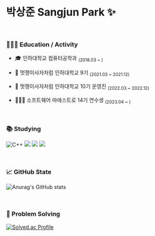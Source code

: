 # 박상준 Sangjun Park ✨

<br/>

### 🧑🏻‍💻 Education / Activity

+ 🎓 인하대학교 컴퓨터공학과 <sub>(2018.03 ~ )</sub> 

+ 🦁 멋쟁이사자처럼 인하대학교 9기 <sub>(2021.03 ~ 2021.12)</sub>

+ 🦁 멋쟁이사자처럼 인하대학교 10기 운영진 <sub>(2022.03 ~ 2022.12)</sub>

+ 👨🏻‍🎓 소프트웨어 마에스트로 14기 연수생 <sub>(2023.04 ~ )</sub>

<br/>

### 📚 Studying

![C++](https://camo.githubusercontent.com/121f5000155889c0642b8a6b2a33a7f5fbe5c32d9133dac405ac269da15fcf94/68747470733a2f2f696d672e736869656c64732e696f2f62616467652f432532422532422d3030353939433f7374796c653d666f722d7468652d6261646765266c6f676f3d63253242253242266c6f676f436f6c6f723d7768697465)
<img src="https://img.shields.io/badge/JAVA-007396?style=for-the-badge&logo=java&logoColor=white">
<img src="https://img.shields.io/badge/Spring-6DB33F?style=for-the-badge&logo=Spring&logoColor=white">
<img src="https://img.shields.io/badge/mysql-4479A1?style=for-the-badge&logo=mysql&logoColor=white">

<br/>

### 📈 GitHub State
![Anurag's GitHub stats](https://github-readme-stats-sigma-five.vercel.app/api?username=pcpark98&show_icons=true&theme=algolia)

<br/>

### 🤔 Problem Solving
[![Solved.ac Profile](http://mazassumnida.wtf/api/v2/generate_badge?boj=pcpark98_inha)](https://solved.ac/pcpark98_inha/)

<!--
**pcpark98/pcpark98** is a ✨ _special_ ✨ repository because its `README.md` (this file) appears on your GitHub profile.

Here are some ideas to get you started:

- 🔭 I’m currently working on ...
- 🌱 I’m currently learning ...
- 👯 I’m looking to collaborate on ...
- 🤔 I’m looking for help with ...
- 💬 Ask me about ...
- 📫 How to reach me: ...
- 😄 Pronouns: ...
- ⚡ Fun fact: ...
-->
